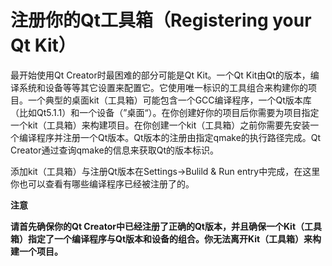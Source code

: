# 注册你的Qt工具箱（Registering your Qt Kit）

最开始使用Qt Creator时最困难的部分可能是Qt Kit。一个Qt Kit由Qt的版本，编译系统和设备等等其它设置来配置它。它使用唯一标识的工具组合来构建你的项目。一个典型的桌面kit（工具箱）可能包含一个GCC编译程序，一个Qt版本库（比如Qt5.1.1）和一个设备（”桌面“）。在你创建好你的项目后你需要为项目指定一个kit（工具箱）来构建项目。在你创建一个kit（工具箱）之前你需要先安装一个编译程序并注册一个Qt版本。Qt版本的注册由指定qmake的执行路径完成。Qt Creator通过查询qmake的信息来获取Qt的版本标识。

添加kit（工具箱）与注册Qt版本在Settings->Bulild & Run entry中完成，在这里你也可以查看有哪些编译程序已经被注册了的。

**注意**

**请首先确保你的Qt Creator中已经注册了正确的Qt版本，并且确保一个Kit（工具箱）指定了一个编译程序与Qt版本和设备的组合。你无法离开Kit（工具箱）来构建一个项目。**
